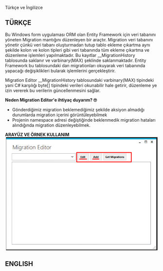 Türkçe ve İngilizce

## **TÜRKÇE**

Bu Windows form uygulaması ORM olan Entity Framework için veri tabanını yöneten Migration mantığını düzenleyen bir araçtır. 
Migration veri tabanını yönetir çünkü veri tabanı oluşturmadan tutup tablo ekleme çıkartma aynı şekilde kolon ve kolon tipleri gibi veri tabanında tüm ekleme çıkartma ve düzenleme işlemleri yapılmaktadır. Bu kayıtlar __MigrationHistory tablosunda saklanır ve varbinary(MAX) şeklinde saklanmaktadır. Entity Framework bu tablosundaki dan migrationları okuyarak veri tabanında yapacağı değişiklikleri bularak işlemlerini gerçekleştirir. 

Migration Editor __MigrationHistory tablosundaki varbinary(MAX) tipindeki yani C# karşılığı byte[] tipindeki verileri okunabilir hale getirir, düzenleme ye izin vererek bu verilerin güncellenmesini sağlar.

**Neden Migration Editor'e ihtiyaç duyarım? 🙄**

 - Gönderdiğimiz migration beklemediğimiz şekilde aksiyon almadığı durumlarda migration içerini görüntüleyebilmek
 - Projenin namespace adresi değiştiğinde beklenmedik migration hataları alındığında migration düzenleyebilmek.

**ARAYÜZ VE ÖRNEK KULLANIM**
![enter image description here](https://raw.githubusercontent.com/fatihgurdal/EntityFrameworkMigrationEditor/master/EntityFrameworkMigrationEditor.WinForm/img/preview.gif)

## ENGLISH

